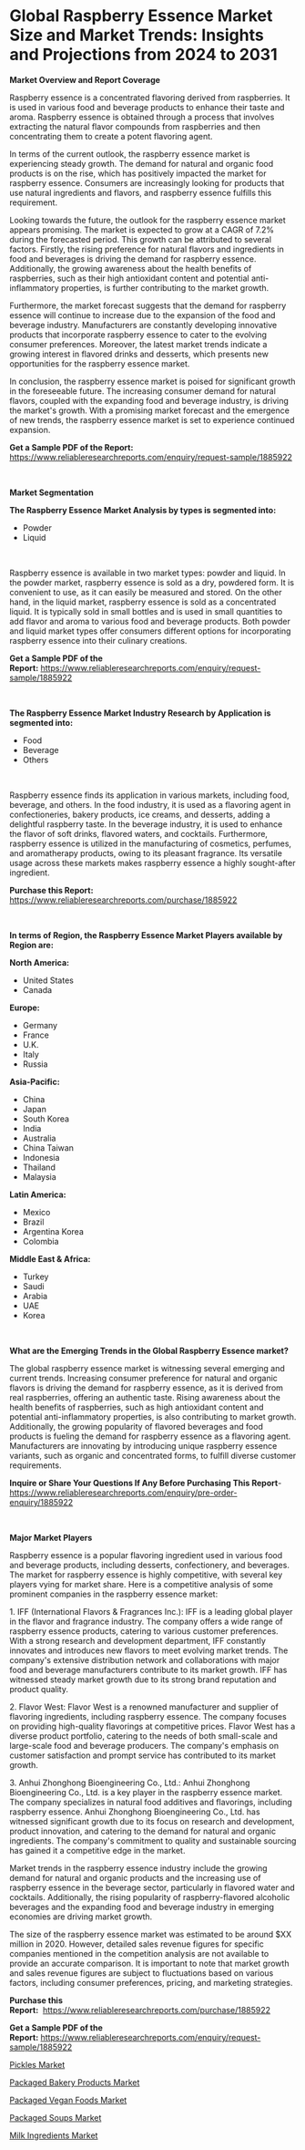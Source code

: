 <p><h1>Global Raspberry Essence Market Size and Market Trends: Insights and Projections from 2024 to 2031</h1></p><p><strong>Market Overview and Report Coverage</strong></p>
<p><p>Raspberry essence is a concentrated flavoring derived from raspberries. It is used in various food and beverage products to enhance their taste and aroma. Raspberry essence is obtained through a process that involves extracting the natural flavor compounds from raspberries and then concentrating them to create a potent flavoring agent.</p><p>In terms of the current outlook, the raspberry essence market is experiencing steady growth. The demand for natural and organic food products is on the rise, which has positively impacted the market for raspberry essence. Consumers are increasingly looking for products that use natural ingredients and flavors, and raspberry essence fulfills this requirement.</p><p>Looking towards the future, the outlook for the raspberry essence market appears promising. The market is expected to grow at a CAGR of 7.2% during the forecasted period. This growth can be attributed to several factors. Firstly, the rising preference for natural flavors and ingredients in food and beverages is driving the demand for raspberry essence. Additionally, the growing awareness about the health benefits of raspberries, such as their high antioxidant content and potential anti-inflammatory properties, is further contributing to the market growth.</p><p>Furthermore, the market forecast suggests that the demand for raspberry essence will continue to increase due to the expansion of the food and beverage industry. Manufacturers are constantly developing innovative products that incorporate raspberry essence to cater to the evolving consumer preferences. Moreover, the latest market trends indicate a growing interest in flavored drinks and desserts, which presents new opportunities for the raspberry essence market.</p><p>In conclusion, the raspberry essence market is poised for significant growth in the foreseeable future. The increasing consumer demand for natural flavors, coupled with the expanding food and beverage industry, is driving the market's growth. With a promising market forecast and the emergence of new trends, the raspberry essence market is set to experience continued expansion.</p></p>
<p><strong>Get a Sample PDF of the Report:</strong> <a href="https://www.reliableresearchreports.com/enquiry/request-sample/1885922">https://www.reliableresearchreports.com/enquiry/request-sample/1885922</a></p>
<p>&nbsp;</p>
<p><strong>Market Segmentation</strong></p>
<p><strong>The Raspberry Essence Market Analysis by types is segmented into:</strong></p>
<p><ul><li>Powder</li><li>Liquid</li></ul></p>
<p>&nbsp;</p>
<p><p>Raspberry essence is available in two market types: powder and liquid. In the powder market, raspberry essence is sold as a dry, powdered form. It is convenient to use, as it can easily be measured and stored. On the other hand, in the liquid market, raspberry essence is sold as a concentrated liquid. It is typically sold in small bottles and is used in small quantities to add flavor and aroma to various food and beverage products. Both powder and liquid market types offer consumers different options for incorporating raspberry essence into their culinary creations.</p></p>
<p><strong>Get a Sample PDF of the Report:</strong>&nbsp;<a href="https://www.reliableresearchreports.com/enquiry/request-sample/1885922">https://www.reliableresearchreports.com/enquiry/request-sample/1885922</a></p>
<p>&nbsp;</p>
<p><strong>The Raspberry Essence Market Industry Research by Application is segmented into:</strong></p>
<p><ul><li>Food</li><li>Beverage</li><li>Others</li></ul></p>
<p>&nbsp;</p>
<p><p>Raspberry essence finds its application in various markets, including food, beverage, and others. In the food industry, it is used as a flavoring agent in confectioneries, bakery products, ice creams, and desserts, adding a delightful raspberry taste. In the beverage industry, it is used to enhance the flavor of soft drinks, flavored waters, and cocktails. Furthermore, raspberry essence is utilized in the manufacturing of cosmetics, perfumes, and aromatherapy products, owing to its pleasant fragrance. Its versatile usage across these markets makes raspberry essence a highly sought-after ingredient.</p></p>
<p><strong>Purchase this Report:</strong>&nbsp; <a href="https://www.reliableresearchreports.com/purchase/1885922">https://www.reliableresearchreports.com/purchase/1885922</a></p>
<p>&nbsp;</p>
<p><strong>In terms of Region, the Raspberry Essence Market Players available by Region are:</strong></p>
<p>
    <p> <strong> North America: </strong>
        <ul>
            <li>United States</li>
            <li>Canada</li>
        </ul>
        </p> 
    <p> <strong> Europe: </strong>
        <ul>
            <li>Germany</li>
            <li>France</li>
            <li>U.K.</li>
            <li>Italy</li>
            <li>Russia</li>
        </ul>
        </p> 
    <p> <strong> Asia-Pacific: </strong>
        <ul>
            <li>China</li>
            <li>Japan</li>
            <li>South Korea</li>
            <li>India</li>
            <li>Australia</li>
            <li>China Taiwan</li>
            <li>Indonesia</li>
            <li>Thailand</li>
            <li>Malaysia</li>
        </ul>
        </p> 
    <p> <strong> Latin America: </strong>
        <ul>
            <li>Mexico</li>
            <li>Brazil</li>
            <li>Argentina Korea</li>
            <li>Colombia</li>
        </ul>
        </p> 
    <p> <strong> Middle East & Africa: </strong>
        <ul>
            <li>Turkey</li>
            <li>Saudi</li>
            <li>Arabia</li>
            <li>UAE</li>
            <li>Korea</li>
        </ul>
    </p>
    </p>
<p>&nbsp;</p>
<p><strong>What are the Emerging Trends in the Global Raspberry Essence market?</strong></p>
<p><p>The global raspberry essence market is witnessing several emerging and current trends. Increasing consumer preference for natural and organic flavors is driving the demand for raspberry essence, as it is derived from real raspberries, offering an authentic taste. Rising awareness about the health benefits of raspberries, such as high antioxidant content and potential anti-inflammatory properties, is also contributing to market growth. Additionally, the growing popularity of flavored beverages and food products is fueling the demand for raspberry essence as a flavoring agent. Manufacturers are innovating by introducing unique raspberry essence variants, such as organic and concentrated forms, to fulfill diverse customer requirements.</p></p>
<p><strong>Inquire or Share Your Questions If Any Before Purchasing This Report</strong>- <a href="https://www.reliableresearchreports.com/enquiry/pre-order-enquiry/1885922">https://www.reliableresearchreports.com/enquiry/pre-order-enquiry/1885922</a></p>
<p>&nbsp;</p>
<p><strong>Major Market Players</strong></p>
<p><p>Raspberry essence is a popular flavoring ingredient used in various food and beverage products, including desserts, confectionery, and beverages. The market for raspberry essence is highly competitive, with several key players vying for market share. Here is a competitive analysis of some prominent companies in the raspberry essence market:</p><p>1. IFF (International Flavors & Fragrances Inc.): IFF is a leading global player in the flavor and fragrance industry. The company offers a wide range of raspberry essence products, catering to various customer preferences. With a strong research and development department, IFF constantly innovates and introduces new flavors to meet evolving market trends. The company's extensive distribution network and collaborations with major food and beverage manufacturers contribute to its market growth. IFF has witnessed steady market growth due to its strong brand reputation and product quality.</p><p>2. Flavor West: Flavor West is a renowned manufacturer and supplier of flavoring ingredients, including raspberry essence. The company focuses on providing high-quality flavorings at competitive prices. Flavor West has a diverse product portfolio, catering to the needs of both small-scale and large-scale food and beverage producers. The company's emphasis on customer satisfaction and prompt service has contributed to its market growth.</p><p>3. Anhui Zhonghong Bioengineering Co., Ltd.: Anhui Zhonghong Bioengineering Co., Ltd. is a key player in the raspberry essence market. The company specializes in natural food additives and flavorings, including raspberry essence. Anhui Zhonghong Bioengineering Co., Ltd. has witnessed significant growth due to its focus on research and development, product innovation, and catering to the demand for natural and organic ingredients. The company's commitment to quality and sustainable sourcing has gained it a competitive edge in the market.</p><p>Market trends in the raspberry essence industry include the growing demand for natural and organic products and the increasing use of raspberry essence in the beverage sector, particularly in flavored water and cocktails. Additionally, the rising popularity of raspberry-flavored alcoholic beverages and the expanding food and beverage industry in emerging economies are driving market growth.</p><p>The size of the raspberry essence market was estimated to be around $XX million in 2020. However, detailed sales revenue figures for specific companies mentioned in the competition analysis are not available to provide an accurate comparison. It is important to note that market growth and sales revenue figures are subject to fluctuations based on various factors, including consumer preferences, pricing, and marketing strategies.</p></p>
<p><strong>Purchase this Report:</strong>&nbsp;&nbsp;<a href="https://www.reliableresearchreports.com/purchase/1885922">https://www.reliableresearchreports.com/purchase/1885922</a></p>
<p></p>
<p><strong>Get a Sample PDF of the Report:</strong>&nbsp;<a href="https://www.reliableresearchreports.com/enquiry/request-sample/1885922">https://www.reliableresearchreports.com/enquiry/request-sample/1885922</a></p>
<p><p><a href="https://github.com/Chiragrp24/Market-Research-Report-List-2/blob/main/pickles-market.md">Pickles Market</a></p><p><a href="https://github.com/ChiragRP21/Market-Research-Report-List-2/blob/main/packaged-bakery-products-market.md">Packaged Bakery Products Market</a></p><p><a href="https://github.com/Chiragrp23/Market-Research-Report-List-2/blob/main/packaged-vegan-foods-market.md">Packaged Vegan Foods Market</a></p><p><a href="https://github.com/Chiragrp22/Market-Research-Report-List-2/blob/main/packaged-soups-market.md">Packaged Soups Market</a></p><p><a href="https://github.com/YashRP12/Market-Research-Report-List-2/blob/main/milk-ingredients-market.md">Milk Ingredients Market</a></p></p>